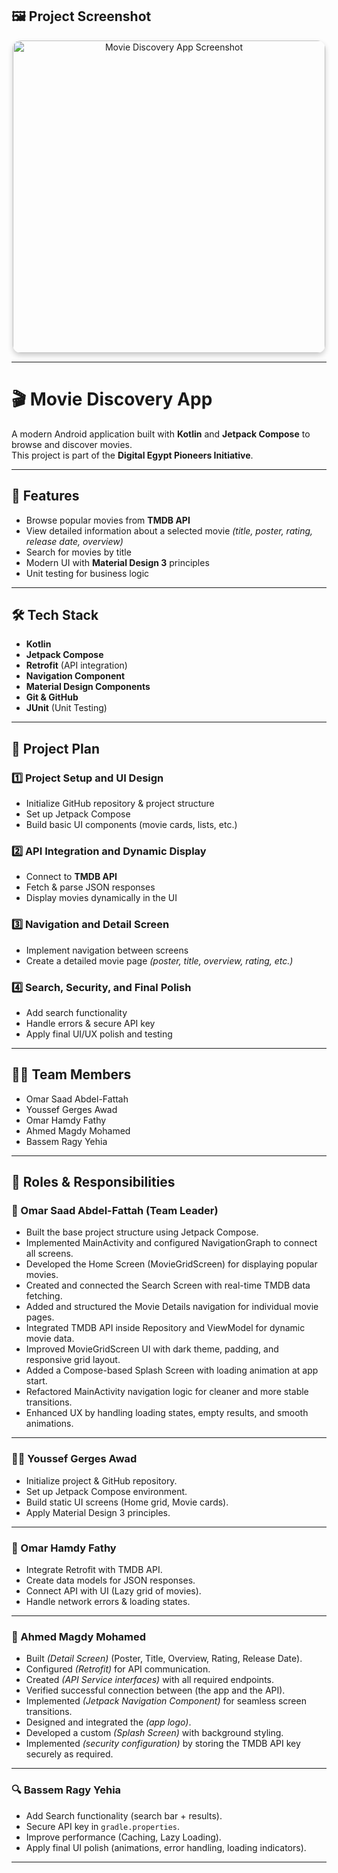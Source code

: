 ## 🖼️ Project Screenshot  

<p align="center">
  <img src="https://github.com/user-attachments/assets/9c20e682-8e29-471c-a4bc-34a68542ef62" 
       alt="Movie Discovery App Screenshot" 
       width="500" 
       style="border-radius: 13px; box-shadow: 0 4px 8px rgba(0,0,0,0.2);" />
</p>

---

# 🎬 Movie Discovery App  

A modern Android application built with **Kotlin** and **Jetpack Compose** to browse and discover movies.  
This project is part of the **Digital Egypt Pioneers Initiative**.  

---

## 🚀 Features  
- Browse popular movies from **TMDB API**  
- View detailed information about a selected movie *(title, poster, rating, release date, overview)*  
- Search for movies by title  
- Modern UI with **Material Design 3** principles  
- Unit testing for business logic  

---

## 🛠️ Tech Stack  
- **Kotlin**  
- **Jetpack Compose**  
- **Retrofit** (API integration)  
- **Navigation Component**  
- **Material Design Components**  
- **Git & GitHub**  
- **JUnit** (Unit Testing)  

---

## 📅 Project Plan  

### 1️⃣ Project Setup and UI Design  
- Initialize GitHub repository & project structure  
- Set up Jetpack Compose  
- Build basic UI components (movie cards, lists, etc.)  

### 2️⃣ API Integration and Dynamic Display  
- Connect to **TMDB API**  
- Fetch & parse JSON responses  
- Display movies dynamically in the UI  

### 3️⃣ Navigation and Detail Screen  
- Implement navigation between screens  
- Create a detailed movie page *(poster, title, overview, rating, etc.)*  

### 4️⃣ Search, Security, and Final Polish  
- Add search functionality  
- Handle errors & secure API key  
- Apply final UI/UX polish and testing  

---

## 👨‍💻 Team Members  

- Omar Saad Abdel-Fattah  
- Youssef Gerges Awad  
- Omar Hamdy Fathy  
- Ahmed Magdy Mohamed  
- Bassem Ragy Yehia  

---

## 📌 Roles & Responsibilities  

### 👑 Omar Saad Abdel-Fattah (Team Leader)  
- Built the base project structure using Jetpack Compose.
- Implemented MainActivity and configured NavigationGraph to connect all screens.
- Developed the Home Screen (MovieGridScreen) for displaying popular movies.
- Created and connected the Search Screen with real-time TMDB data fetching.
- Added and structured the Movie Details navigation for individual movie pages.
- Integrated TMDB API inside Repository and ViewModel for dynamic movie data.
- Improved MovieGridScreen UI with dark theme, padding, and responsive grid layout.
- Added a Compose-based Splash Screen with loading animation at app start.
- Refactored MainActivity navigation logic for cleaner and more stable transitions.
- Enhanced UX by handling loading states, empty results, and smooth animations.

---

### 👨‍🎨 Youssef Gerges Awad  
- Initialize project & GitHub repository.  
- Set up Jetpack Compose environment.  
- Build static UI screens (Home grid, Movie cards).  
- Apply Material Design 3 principles.  

---

### 🔗 Omar Hamdy Fathy 
- Integrate Retrofit with TMDB API.  
- Create data models for JSON responses.  
- Connect API with UI (Lazy grid of movies).  
- Handle network errors & loading states.  

---

### 📱 Ahmed Magdy Mohamed
- Built *(Detail Screen)* (Poster, Title, Overview, Rating, Release Date).
- Configured *(Retrofit)* for API communication.
- Created *(API Service interfaces)* with all required endpoints.
- Verified successful connection between (the app and the API).
- Implemented *(Jetpack Navigation Component)* for seamless screen transitions.
- Designed and integrated the *(app logo)*.
- Developed a custom *(Splash Screen)* with background styling.
- Implemented *(security configuration)* by storing the TMDB API key securely as required.

---

### 🔍 Bassem Ragy Yehia  
- Add Search functionality (search bar + results).  
- Secure API key in `gradle.properties`.  
- Improve performance (Caching, Lazy Loading).  
- Apply final UI polish (animations, error handling, loading indicators).  

---
